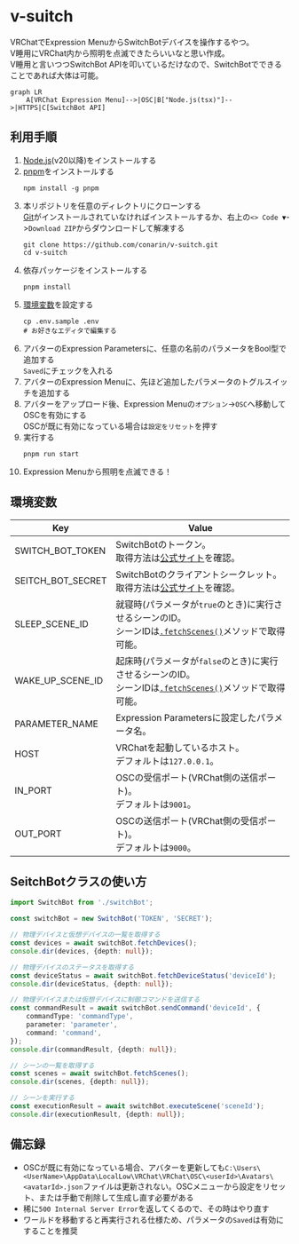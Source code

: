 # v-suitch
VRChatでExpression MenuからSwitchBotデバイスを操作するやつ。  
V睡用にVRChat内から照明を点滅できたらいいなと思い作成。  
V睡用と言いつつSwitchBot APIを叩いているだけなので、SwitchBotでできることであれば大体は可能。

```mermaid
graph LR
    A[VRChat Expression Menu]-->|OSC|B["Node.js(tsx)"]-->|HTTPS|C[SwitchBot API]
```

## 利用手順
1. [Node.js](https://nodejs.org)(v20以降)をインストールする
2. [pnpm](https://pnpm.io/ja)をインストールする
   ```
   npm install -g pnpm
   ```
3. 本リポジトリを任意のディレクトリにクローンする  
   [Git](https://www.git-scm.com/downloads)がインストールされていなければインストールするか、右上の`<> Code ▼`->`Download ZIP`からダウンロードして解凍する
   ```
   git clone https://github.com/conarin/v-suitch.git
   cd v-suitch
   ```
4. 依存パッケージをインストールする
   ```
   pnpm install
   ```
5. [環境変数](#環境変数)を設定する
   ```
   cp .env.sample .env
   # お好きなエディタで編集する
   ```
6. アバターのExpression Parametersに、任意の名前のパラメータをBool型で追加する  
   `Saved`にチェックを入れる
7. アバターのExpression Menuに、先ほど追加したパラメータのトグルスイッチを追加する
8. アバターをアップロード後、Expression Menuの`オプション`->`OSC`へ移動してOSCを有効にする  
   OSCが既に有効になっている場合は`設定をリセット`を押す
9. 実行する
   ```
   pnpm run start
   ```
10. Expression Menuから照明を点滅できる！

## 環境変数
| Key               | Value                                                                                                                                                                                        |
|-------------------|----------------------------------------------------------------------------------------------------------------------------------------------------------------------------------------------|
| SWITCH_BOT_TOKEN  | SwitchBotのトークン。<br/>取得方法は[公式サイト](https://support.switch-bot.com/hc/ja/articles/12822710195351-%E3%83%88%E3%83%BC%E3%82%AF%E3%83%B3%E3%81%AE%E5%8F%96%E5%BE%97%E6%96%B9%E6%B3%95)を確認。         |
| SEITCH_BOT_SECRET | SwitchBotのクライアントシークレット。<br/>取得方法は[公式サイト](https://support.switch-bot.com/hc/ja/articles/12822710195351-%E3%83%88%E3%83%BC%E3%82%AF%E3%83%B3%E3%81%AE%E5%8F%96%E5%BE%97%E6%96%B9%E6%B3%95)を確認。 |
| SLEEP_SCENE_ID    | 就寝時(パラメータが`true`のとき)に実行させるシーンのID。<br/>シーンIDは[`.fetchScenes()`](#SeitchBotクラスの使い方)メソッドで取得可能。                                                                                                  |
| WAKE_UP_SCENE_ID  | 起床時(パラメータが`false`のとき)に実行させるシーンのID。<br/>シーンIDは[`.fetchScenes()`](#SeitchBotクラスの使い方)メソッドで取得可能。                                                                                                 |
| PARAMETER_NAME    | Expression Parametersに設定したパラメータ名。                                                                                                                                                            |
| HOST              | VRChatを起動しているホスト。<br/>デフォルトは`127.0.0.1`。                                                                                                                                                     |
| IN_PORT           | OSCの受信ポート(VRChat側の送信ポート)。<br/>デフォルトは`9001`。                                                                                                                                                  |
| OUT_PORT          | OSCの送信ポート(VRChat側の受信ポート)。<br/>デフォルトは`9000`。                                                                                                                                                  |

## SeitchBotクラスの使い方
```ts
import SwitchBot from './switchBot';

const switchBot = new SwitchBot('TOKEN', 'SECRET');

// 物理デバイスと仮想デバイスの一覧を取得する
const devices = await switchBot.fetchDevices();
console.dir(devices, {depth: null});

// 物理デバイスのステータスを取得する
const deviceStatus = await switchBot.fetchDeviceStatus('deviceId');
console.dir(deviceStatus, {depth: null});

// 物理デバイスまたは仮想デバイスに制御コマンドを送信する
const commandResult = await switchBot.sendCommand('deviceId', {
    commandType: 'commandType',
    parameter: 'parameter',
    command: 'command',
});
console.dir(commandResult, {depth: null});

// シーンの一覧を取得する
const scenes = await switchBot.fetchScenes();
console.dir(scenes, {depth: null});

// シーンを実行する
const executionResult = await switchBot.executeScene('sceneId');
console.dir(executionResult, {depth: null});
```

## 備忘録
 - OSCが既に有効になっている場合、アバターを更新しても`C:\Users\<UserName>\AppData\LocalLow\VRChat\VRChat\OSC\<userId>\Avatars\<avatarId>.json`ファイルは更新されない。OSCメニューから設定をリセット、または手動で削除して生成し直す必要がある
 - 稀に`500 Internal Server Error`を返してくるので、その時はやり直す
 - ワールドを移動すると再実行される仕様ため、パラメータの`Saved`は有効にすることを推奨
